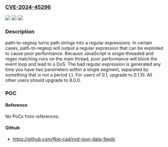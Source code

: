### [CVE-2024-45296](https://cve.mitre.org/cgi-bin/cvename.cgi?name=CVE-2024-45296)
![](https://img.shields.io/static/v1?label=Product&message=path-to-regexp&color=blue)
![](https://img.shields.io/static/v1?label=Version&message=%3D%20%3C%200.1.10%20&color=brighgreen)
![](https://img.shields.io/static/v1?label=Vulnerability&message=CWE-1333%3A%20Inefficient%20Regular%20Expression%20Complexity&color=brighgreen)

### Description

path-to-regexp turns path strings into a regular expressions. In certain cases, path-to-regexp will output a regular expression that can be exploited to cause poor performance. Because JavaScript is single threaded and regex matching runs on the main thread, poor performance will block the event loop and lead to a DoS. The bad regular expression is generated any time you have two parameters within a single segment, separated by something that is not a period (.). For users of 0.1, upgrade to 0.1.10. All other users should upgrade to 8.0.0.

### POC

#### Reference
No PoCs from references.

#### Github
- https://github.com/fkie-cad/nvd-json-data-feeds

